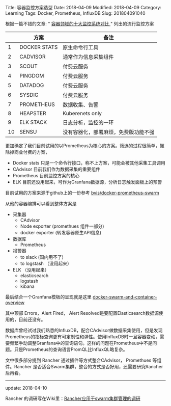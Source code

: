 Title: 容器监控方案选型
Date: 2018-04-09
Modified: 2018-04-09
Category: Learning
Tags: Docker, Prometheus, InfluxDB
Slug: 201804091040


根据一篇不错的文章: " [容器领域的十大监控系统对比 ](https://mp.weixin.qq.com/s?__biz=MzA5OTAyNzQ2OA==&mid=2649696965&idx=1&sn=acdbaf74f837d6e07d753bc4e3199206&chksm=889315a6bfe49cb04686cd6d7a19ec73fdc7ddec98387d4ba5e524616669ee13f2f5b277a673&mpshare=1&scene=1&srcid=0225cAhRGuYUIQ4Qidt6eXFU#rd) " 列出的流行监控方案

|      | 方案           | 备注                 |
| ---- | ------------ | ------------------ |
| 1    | DOCKER STATS | 原生命令行工具            |
| 2    | CADVISOR     | 通常作为信息采集组件         |
| 3    | SCOUT        | 付费云服务              |
| 4    | PINGDOM      | 付费云服务              |
| 5    | DATADOG      | 付费云服务              |
| 6    | SYSDIG       | 付费云服务              |
| 7    | PROMETHEUS   | 数据收集、告警            |
| 8    | HEAPSTER     | Kuberenets only    |
| 9    | ELK STACK    | 日志分析，监控的一环         |
| 10   | SENSU        | 没有容器化，部署麻烦，免费版功能不强 |

更加确定了我们目前试用的以Prometheus为核心的方案。筛选的过程很简单，撇除掉商业付费的方案，

* Docker stats  只是一个命令行接口，称不上方案，可能会被其他采集工具调用
* CAdvisor 目前我们作为数据采集的重要组件
* Prometheus 目前监控方案的核心
* ELK 目前还没用起来，可作为Granfana数据源，分析日志触发面板上的预警




目前试用的方案来源于github上的一份参考 [bvis/docker-prometheus-swarm](https://github.com/bvis/docker-prometheus-swarm)

从他的容器编排可以看到整体方案是

* 采集器
  * CAdvisor
  * Node exporter (promethues 组件一部分)
  * docker exporter (转发容器原生API信息)
* 数据库
  * Prometheus
* 报警器
  * to slack (国内用不了)
  * to logstash （没用起来）
* ELK （没用起来）
  * elasticsearch
  * logstash
  * kibana

最后结合一个Granfana模板的呈现就是这里 [docker-swarm-and-container-overview](http://grafana.emoney.cn/dashboard/db/docker-swarm-and-container-overview?refresh=1m&orgId=2&var-node=All&var-instance=10.0.0.12:9100&var-instance=10.0.0.13:9100&var-instance=10.0.0.15:9100&var-instance=10.0.0.14:9100&var-stack_namespace=All&var-service_name=All&var-proxy=All&var-topk=20&var-interval=$__auto_interval)

其中顶部 Errors，Alert Fired， Alert Resolved是要配置Elasticsearch数据源使用的，目前还没有。



数据库曾经试过我们熟悉的InfluxDB，配合CAdvisor做数据采集使用，但是发现Prometheus的指标查询更有可定制性和弹性。使用InfluxDB时一旦容器变动，需要频繁手动调整Granfana中的查询语句。这样的问题在Prometheus中不是问题。只是Prometheus的查询语言PromQL比InfluxQL略复杂。

文中很多部分提到 Rancher 通过插件等方式整合CAdvisor， Promethues  等组件。Rancher 是否适合Swarm集群，整合的方式是否好用，还需要研究Rancher后再看。

***
update: 2018-04-10

Rancher 的调研写在Wiki里：[Rancher应用于swarm集群管理的调研](http://wiki.lostsummer.love/Docker/rancher%E5%BA%94%E7%94%A8%E4%BA%8Eswarm%E9%9B%86%E7%BE%A4%E7%AE%A1%E7%90%86%E7%9A%84%E8%B0%83%E7%A0%94.html)



